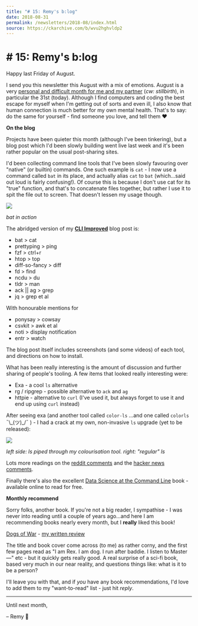 ```yaml
---
title: "# 15: Remy's b:log"
date: 2018-08-31
permalink: /newsletters/2018-08/index.html
source: https://ckarchive.com/b/wvu2hghvldp2
---
```


# # 15: Remy's b:log

Happy last Friday of August.

I send you this newsletter this August with a mix of emotions. August is a very [personal and difficult month for me and my partner](https://remysharp.com/2018/08/30/8-years-on) (_cw: stillbirth_), in particular the 31st (today). Although I find computers and coding the best escape for myself when I'm getting out of sorts and even ill, I also know that human connection is much better for my own mental health. That's to say: do the same for yourself - find someone you love, and tell them ❤️

**On the blog**

Projects have been quieter this month (although I've been tinkering), but a blog post which I'd been slowly building went live last week and it's been rather popular on the usual post-sharing sites.

I'd been collecting command line tools that I've been slowly favouring over "native" (or builtin) commands. One such example is `cat` - I now use a command called `bat` in its place, and actually alias `cat` to `bat` (which…said out loud is fairly confusing!). Of course this is because I don't use cat for its "true" function, and that's to concatenate files together, but rather I use it to spit the file out to screen. That doesn't lessen my usage though.

![](https://convertkit.s3.amazonaws.com/assets/pictures/40116/1495706/content_bat.gif)

_bat in action_

The abridged version of my **[CLI Improved](https://remysharp.com/2018/08/23/cli-improved)** blog post is:

*   bat > cat
*   prettyping > ping
*   fzf > ctrl+r
*   htop > top
*   diff-so-fancy > diff
*   fd > find
*   ncdu > du
*   tldr > man
*   ack || ag > grep
*   jq > grep et al

With honourable mentions for

*   ponysay > cowsay
*   csvkit > awk et al
*   noti > display notification
*   entr > watch

The blog post itself includes screenshots (and some videos) of each tool, and directions on how to install.

What has been really interesting is the amount of discussion and further sharing of people's tooling. A few items that looked really interesting were:

*   Exa - a cool `ls` alternative
*   rg / ripgrep - possible alternative to `ack` and `ag`
*   httpie - alternative to `curl` (I've used it, but always forget to use it and end up using `curl` instead)

After seeing exa (and another tool called `color-ls` …and one called `colorls` ¯\\\_(ツ)\_/¯ ) - I had a crack at my own, non-invasive `ls` upgrade (yet to be released):

![](https://convertkit.s3.amazonaws.com/assets/pictures/40116/1495692/content_Screen_Shot_2018-08-26_at_20.00.18.png)

_left side: ls piped through my colourisation tool. right: "regular" ls_

Lots more readings on the [reddit comments](https://www.reddit.com/r/webdev/comments/99x6uo/my_cli_improved/) and the [hacker news comments](https://news.ycombinator.com/item?id=17874718).

Finally there's also the excellent [Data Science at the Command Line](https://www.datascienceatthecommandline.com/)[](https://www.datascienceatthecommandline.com/) book - available online to read for free.

**Monthly recommend**

Sorry folks, another book. If you're not a big reader, I sympathise - I was never into reading until a couple of years ago…and here I am recommending books nearly every month, but I **really** liked this book!

[Dogs of War](https://www.goodreads.com/book/show/35827220-dogs-of-war) - [my written review](https://www.goodreads.com/review/show/2479985303?book_show_action=false&from_review_page=1)

The title and book cover come across (to me) as rather corny, and the first few pages read as "I am Rex. I am dog. I run after baddie. I listen to Master—" etc - but it quickly gets really good. A real surprise of a sci-fi book, based very much in our near reality, and questions things like: what is it to be a person?

I'll leave you with that, and if _you_ have any book recommendations, I'd love to add them to my "want-to-read" list - just hit _reply_.

* * *

Until next month,

– Remy 👋
